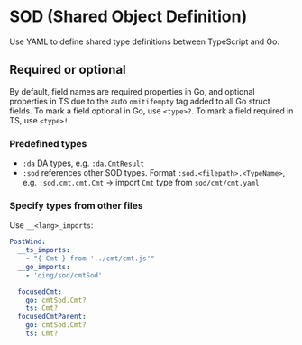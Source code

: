 # SOD (Shared Object Definition)

Use YAML to define shared type definitions between TypeScript and Go.

## Required or optional

By default, field names are required properties in Go, and optional properties in TS due to the auto `omitifempty` tag added to all Go struct fields. To mark a field optional in Go, use `<type>?`. To mark a field required in TS, use `<type>!`.

### Predefined types

- `:da` DA types, e.g. `:da.CmtResult`
- `:sod` references other SOD types. Format `:sod.<filepath>.<TypeName>`, e.g. `:sod.cmt.cmt.Cmt` -> import `Cmt` type from `sod/cmt/cmt.yaml`

### Specify types from other files

Use `__<lang>_imports`:

```yaml
PostWind:
  __ts_imports:
    - "{ Cmt } from '../cmt/cmt.js'"
  __go_imports:
    - 'qing/sod/cmtSod'

  focusedCmt:
    go: cmtSod.Cmt?
    ts: Cmt?
  focusedCmtParent:
    go: cmtSod.Cmt?
    ts: Cmt?
```

